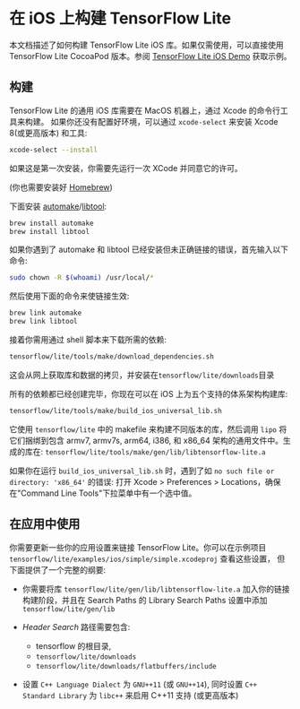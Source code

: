 # 在 iOS 上构建 TensorFlow Lite

本文档描述了如何构建 TensorFlow Lite iOS 库。如果仅需使用，可以直接使用 TensorFlow Lite CocoaPod 版本。参阅 [TensorFlow Lite iOS Demo](ios.md) 获取示例。

## 构建

TensorFlow Lite 的通用 iOS 库需要在 MacOS 机器上，通过 Xcode 的命令行工具来构建。
如果你还没有配置好环境，可以通过 `xcode-select` 来安装 Xcode 8(或更高版本) 和工具:

```bash
xcode-select --install
```

如果这是第一次安装，你需要先运行一次 XCode 并同意它的许可。

(你也需要安装好 [Homebrew](http://brew.sh/))

下面安装 [automake](https://en.wikipedia.org/wiki/Automake)/[libtool](https://en.wikipedia.org/wiki/GNU_Libtool):

```bash
brew install automake
brew install libtool
```

如果你遇到了 automake  和 libtool 已经安装但未正确链接的错误，首先输入以下命令:
```bash
sudo chown -R $(whoami) /usr/local/*
```
然后使用下面的命令来使链接生效:
```bash
brew link automake
brew link libtool
```

接着你需用通过 shell 脚本来下载所需的依赖:
```bash
tensorflow/lite/tools/make/download_dependencies.sh
```

这会从网上获取库和数据的拷贝，并安装在`tensorflow/lite/downloads`目录

所有的依赖都已经创建完毕，你现在可以在 iOS 上为五个支持的体系架构构建库:

```bash
tensorflow/lite/tools/make/build_ios_universal_lib.sh
```

它使用 `tensorflow/lite` 中的 makefile 来构建不同版本的库，然后调用 `lipo` 将它们捆绑到包含 armv7, armv7s, arm64, i386, 和 x86_64 架构的通用文件中。生成的库在: `tensorflow/lite/tools/make/gen/lib/libtensorflow-lite.a`

如果你在运行 `build_ios_universal_lib.sh` 时，遇到了如 `no such file or directory: 'x86_64'` 的错误:
打开 Xcode > Preferences > Locations，确保在"Command Line Tools"下拉菜单中有一个选中值。

## 在应用中使用

你需要更新一些你的应用设置来链接 TensorFlow Lite。你可以在示例项目
`tensorflow/lite/examples/ios/simple/simple.xcodeproj` 查看这些设置，
但下面提供了一个完整的纲要:

-   你需要将库 `tensorflow/lite/gen/lib/libtensorflow-lite.a` 加入你的链接构建阶段，并且在 Search Paths 的 Library Search Paths 设置中添加 `tensorflow/lite/gen/lib`

-   _Header Search_ 路径需要包含:

    -   tensorflow 的根目录,
    -   `tensorflow/lite/downloads`
    -   `tensorflow/lite/downloads/flatbuffers/include`

-   设置 `C++ Language Dialect` 为 `GNU++11` (或 `GNU++14`), 同时设置 `C++ Standard Library` 为 `libc++` 来启用 C++11 支持 (或更高版本)
